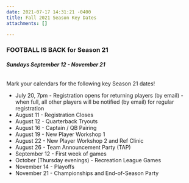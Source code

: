 ```yaml
---
date: 2021-07-17 14:31:21 -0400
title: Fall 2021 Season Key Dates
attachments: []

---
```

### **FOOTBALL IS BACK for Season 21**

###### **Sundays September 12 - November 21**

Mark your calendars for the following key Season 21 dates!

* July 20, 7pm - Registration opens for returning players (by email) - when full, all other players will be notified (by email) for regular registration
* August 11 - Registration Closes
* August 12 - Quarterback Tryouts
* August 16 - Captain / QB Pairing
* August 19 - New Player Workshop 1
* August 22 - New Player Workshop 2 and Ref Clinic
* August 26 - Team Announcement Party (TAP)
* September 12 - First week of games
* October (Thursday evenings) - Recreation League Games
* November 14 - Playoffs
* November 21 - Championships and End-of-Season Party